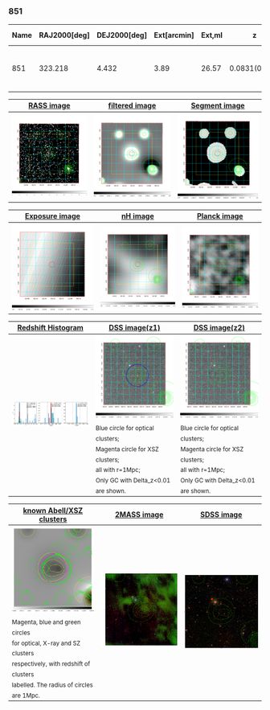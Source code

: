 <div STYLE="page-break-after: always;"></div>

### 851

|Name|RAJ2000[deg]|DEJ2000[deg] |Ext[arcmin]| Ext,ml | z | z_src| C|GC(XSZ,Delta_z<0.01)| GC(OPT,Delta_z<0.01)|GC| R_sig[arcmin] | R500[arcmin] | R500[Mpc]| CRsig[c/s] | CR500[c/s] |L500[1E44 erg/s]|F500[1E-12 erg/s/cm^2]| M500[1E14 Msun]|Tx[keV]|Cnt_sig|Beta|Rc[arcmin]|Comment|Alias|
|---|---|---|---|---|---|------|---|--------|---------|----------|---|---|---|---|---|---|---|---|---|---|---|---|---|---|
|851| 323.218| 4.432| 3.89| 26.57| 0.0831(0.005)| z1, z_xsz| B| F20, SPI| N, RM, W| C, F20, N, SPI, W| 7.338| 7.259| 0.681| 0.074(0.030)| 0.073(0.030)| 0.221(0.053)| 1.290(0.311)| 0.97(0.12)| 2.16(0.17)| 33.3| 0.817(-0.174+0.129)| 5.309(-1.420+1.331)| -| t187|

|[RASS image](../image/851/851_img.pdf)|[filtered image](../image/851/851_fil.pdf)|[Segment image](../image/851/851_seg.pdf)|
|-------------------|--------------------|-------------------|
| <img src="../image/851/851_img.png" width="300">  | <img src="../image/851/851_fil.png" width="300">   | <img src="../image/851/851_seg.png" width="300">  |

|[Exposure image](../image/851/851_mex.pdf)| [nH image](../image/851/851_nh.pdf)| [Planck image](../image/851/851_p.pdf)|
|-------------------|--------------------|-------------------|
|<img src="../image/851/851_mex.png" width="300">   | <img src="../image/851/851_nh.png" width="300">    | <img src="../image/851/851_p.png" width="300"> |

|[Redshift Histogram](../image/851/851_zg.pdf) | [DSS image(z1)](../image/851/851_dss_z1.pdf)      |  [DSS image(z2)](../image/851/851_dss_z2.pdf)    |
|-------------------|--------------------|-------------------|
|<img src="../image/851/851_zg.png" width="300"> |<img src="../image/851/851_dss_z1.png" width="300"> <sub><br>Blue circle for optical clusters; <br>Magenta circle for XSZ clusters; <br>all with r=1Mpc; <br>Only GC with Delta_z<0.01 are shown. </sub>| <img src="../image/851/851_dss_z2.png" width="300"><sub><br>Blue circle for optical clusters; <br>Magenta circle for XSZ clusters; <br>all with r=1Mpc; <br>Only GC with Delta_z<0.01 are shown. </sub> |

|[known Abell/XSZ clusters](../image/851/851_gc.pdf) | [2MASS image](../image/851/851_2mass.pdf)      |[SDSS image](../image/851/851_sdss.pdf)   |
|-------------------|-------------------|-------------------|
|<img src=../image/851/851_gc.png width="300"> <br><sub>Magenta, blue and green circles <br>for optical, X-ray and SZ clusters <br>respectively, with redshift of clusters <br>labelled. The radius of circles <br>are 1Mpc.</sub>|<img src="../image/851/851_2mass.png" width="300">  | <img src="../image/851/851_sdss.png" width="300">  |




